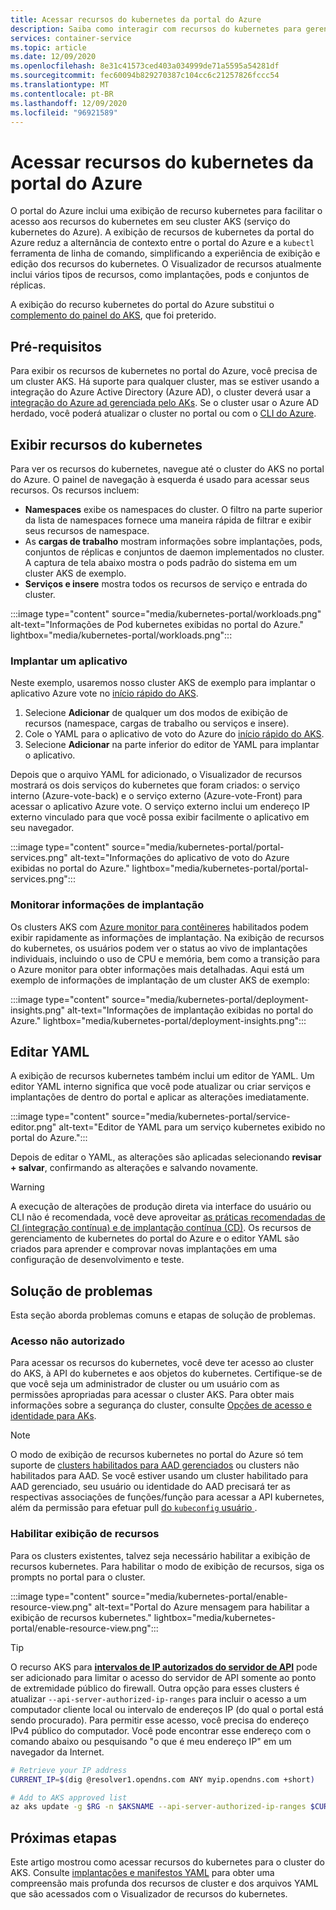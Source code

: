 ```yaml
---
title: Acessar recursos do kubernetes da portal do Azure
description: Saiba como interagir com recursos do kubernetes para gerenciar um cluster do AKS (serviço kubernetes do Azure) do portal do Azure.
services: container-service
ms.topic: article
ms.date: 12/09/2020
ms.openlocfilehash: 8e31c41573ced403a034999de71a5595a54281df
ms.sourcegitcommit: fec60094b829270387c104cc6c21257826fccc54
ms.translationtype: MT
ms.contentlocale: pt-BR
ms.lasthandoff: 12/09/2020
ms.locfileid: "96921589"
---
```

# <a name="access-kubernetes-resources-from-the-azure-portal"></a>Acessar recursos do kubernetes da portal do Azure

O portal do Azure inclui uma exibição de recurso kubernetes para facilitar o acesso aos recursos do kubernetes em seu cluster AKS (serviço do kubernetes do Azure). A exibição de recursos de kubernetes da portal do Azure reduz a alternância de contexto entre o portal do Azure e a `kubectl` ferramenta de linha de comando, simplificando a experiência de exibição e edição dos recursos do kubernetes. O Visualizador de recursos atualmente inclui vários tipos de recursos, como implantações, pods e conjuntos de réplicas.

A exibição do recurso kubernetes do portal do Azure substitui o [complemento do painel do AKS][kubernetes-dashboard], que foi preterido.

## <a name="prerequisites"></a>Pré-requisitos

Para exibir os recursos de kubernetes no portal do Azure, você precisa de um cluster AKS. Há suporte para qualquer cluster, mas se estiver usando a integração do Azure Active Directory (Azure AD), o cluster deverá usar a [integração do Azure ad gerenciada pelo AKs][aks-managed-aad]. Se o cluster usar o Azure AD herdado, você poderá atualizar o cluster no portal ou com o [CLI do Azure][cli-aad-upgrade].

## <a name="view-kubernetes-resources"></a>Exibir recursos do kubernetes

Para ver os recursos do kubernetes, navegue até o cluster do AKS no portal do Azure. O painel de navegação à esquerda é usado para acessar seus recursos. Os recursos incluem:

- **Namespaces** exibe os namespaces do cluster. O filtro na parte superior da lista de namespaces fornece uma maneira rápida de filtrar e exibir seus recursos de namespace.
- As **cargas de trabalho** mostram informações sobre implantações, pods, conjuntos de réplicas e conjuntos de daemon implementados no cluster. A captura de tela abaixo mostra o pods padrão do sistema em um cluster AKS de exemplo.
- **Serviços e insere** mostra todos os recursos de serviço e entrada do cluster.

:::image type="content" source="media/kubernetes-portal/workloads.png" alt-text="Informações de Pod kubernetes exibidas no portal do Azure." lightbox="media/kubernetes-portal/workloads.png":::

### <a name="deploy-an-application"></a>Implantar um aplicativo

Neste exemplo, usaremos nosso cluster AKS de exemplo para implantar o aplicativo Azure vote no [início rápido do AKS][portal-quickstart].

1. Selecione **Adicionar** de qualquer um dos modos de exibição de recursos (namespace, cargas de trabalho ou serviços e insere).
1. Cole o YAML para o aplicativo de voto do Azure do [início rápido do AKS][portal-quickstart].
1. Selecione **Adicionar** na parte inferior do editor de YAML para implantar o aplicativo. 

Depois que o arquivo YAML for adicionado, o Visualizador de recursos mostrará os dois serviços do kubernetes que foram criados: o serviço interno (Azure-vote-back) e o serviço externo (Azure-vote-Front) para acessar o aplicativo Azure vote. O serviço externo inclui um endereço IP externo vinculado para que você possa exibir facilmente o aplicativo em seu navegador.

:::image type="content" source="media/kubernetes-portal/portal-services.png" alt-text="Informações do aplicativo de voto do Azure exibidas no portal do Azure." lightbox="media/kubernetes-portal/portal-services.png":::

### <a name="monitor-deployment-insights"></a>Monitorar informações de implantação

Os clusters AKS com [Azure monitor para contêineres][enable-monitor] habilitados podem exibir rapidamente as informações de implantação. Na exibição de recursos do kubernetes, os usuários podem ver o status ao vivo de implantações individuais, incluindo o uso de CPU e memória, bem como a transição para o Azure monitor para obter informações mais detalhadas. Aqui está um exemplo de informações de implantação de um cluster AKS de exemplo:

:::image type="content" source="media/kubernetes-portal/deployment-insights.png" alt-text="Informações de implantação exibidas no portal do Azure." lightbox="media/kubernetes-portal/deployment-insights.png":::

## <a name="edit-yaml"></a>Editar YAML

A exibição de recursos kubernetes também inclui um editor de YAML. Um editor YAML interno significa que você pode atualizar ou criar serviços e implantações de dentro do portal e aplicar as alterações imediatamente.

:::image type="content" source="media/kubernetes-portal/service-editor.png" alt-text="Editor de YAML para um serviço kubernetes exibido no portal do Azure.":::

Depois de editar o YAML, as alterações são aplicadas selecionando **revisar + salvar**, confirmando as alterações e salvando novamente.

>[!WARNING]
> A execução de alterações de produção direta via interface do usuário ou CLI não é recomendada, você deve aproveitar [as práticas recomendadas de CI (integração contínua) e de implantação contínua (CD)](kubernetes-action.md). Os recursos de gerenciamento de kubernetes do portal do Azure e o editor YAML são criados para aprender e comprovar novas implantações em uma configuração de desenvolvimento e teste.

## <a name="troubleshooting"></a>Solução de problemas

Esta seção aborda problemas comuns e etapas de solução de problemas.

### <a name="unauthorized-access"></a>Acesso não autorizado

Para acessar os recursos do kubernetes, você deve ter acesso ao cluster do AKS, à API do kubernetes e aos objetos do kubernetes. Certifique-se de que você seja um administrador de cluster ou um usuário com as permissões apropriadas para acessar o cluster AKS. Para obter mais informações sobre a segurança do cluster, consulte [Opções de acesso e identidade para AKs][concepts-identity].

>[!NOTE]
> O modo de exibição de recursos kubernetes no portal do Azure só tem suporte de [clusters habilitados para AAD gerenciados](managed-aad.md) ou clusters não habilitados para AAD. Se você estiver usando um cluster habilitado para AAD gerenciado, seu usuário ou identidade do AAD precisará ter as respectivas associações de funções/função para acessar a API kubernetes, além da permissão para efetuar pull [do `kubeconfig` usuário ](control-kubeconfig-access.md).

### <a name="enable-resource-view"></a>Habilitar exibição de recursos

Para os clusters existentes, talvez seja necessário habilitar a exibição de recursos kubernetes. Para habilitar o modo de exibição de recursos, siga os prompts no portal para o cluster.

:::image type="content" source="media/kubernetes-portal/enable-resource-view.png" alt-text="Portal do Azure mensagem para habilitar a exibição de recursos kubernetes." lightbox="media/kubernetes-portal/enable-resource-view.png":::

> [!TIP]
> O recurso AKS para [**intervalos de IP autorizados do servidor de API**](api-server-authorized-ip-ranges.md) pode ser adicionado para limitar o acesso do servidor de API somente ao ponto de extremidade público do firewall. Outra opção para esses clusters é atualizar `--api-server-authorized-ip-ranges` para incluir o acesso a um computador cliente local ou intervalo de endereços IP (do qual o portal está sendo procurado). Para permitir esse acesso, você precisa do endereço IPv4 público do computador. Você pode encontrar esse endereço com o comando abaixo ou pesquisando "o que é meu endereço IP" em um navegador da Internet.
```bash
# Retrieve your IP address
CURRENT_IP=$(dig @resolver1.opendns.com ANY myip.opendns.com +short)

# Add to AKS approved list
az aks update -g $RG -n $AKSNAME --api-server-authorized-ip-ranges $CURRENT_IP/32

```

## <a name="next-steps"></a>Próximas etapas

Este artigo mostrou como acessar recursos do kubernetes para o cluster do AKS. Consulte [implantações e manifestos YAML][deployments] para obter uma compreensão mais profunda dos recursos de cluster e dos arquivos YAML que são acessados com o Visualizador de recursos do kubernetes.

<!-- LINKS - internal -->
[kubernetes-dashboard]: kubernetes-dashboard.md
[concepts-identity]: concepts-identity.md
[portal-quickstart]: kubernetes-walkthrough-portal.md#run-the-application
[deployments]: concepts-clusters-workloads.md#deployments-and-yaml-manifests
[aks-managed-aad]: managed-aad.md
[cli-aad-upgrade]: managed-aad.md#upgrading-to-aks-managed-azure-ad-integration
[enable-monitor]: ../azure-monitor/insights/container-insights-enable-existing-clusters.md